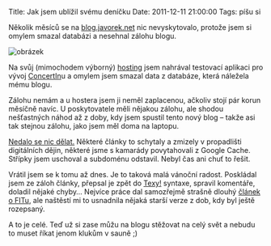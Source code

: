 Title: Jak jsem ublížil svému deníčku
Date: 2011-12-11 21:00:00
Tags: píšu si

Několik měsíců se na [blog.javorek.net](http://blog.javorek.net) nic nevyskytovalo, protože jsem si omylem smazal databázi a nesehnal zálohu blogu.

![obrázek]({filename}/images/151.jpg)

Na svůj (mimochodem výborný) [hosting](http://www.profitux.cz) jsem nahrával testovací aplikaci pro vývoj [ConcertIn](http://www.concertin.com/)u a omylem jsem smazal data z databáze, která náležela mému blogu.

Zálohu nemám a u hostera jsem ji neměl zaplacenou, ačkoliv stojí pár korun měsíčně navíc. U poskytovatele měli nějakou zálohu, ale shodou nešťastných náhod až z doby, kdy jsem spustil tento nový blog – takže asi tak stejnou zálohu, jako jsem měl doma na laptopu.

[Nedalo se nic dělat.](http://nooooooooooooooo.com/) Některé články to schytaly a zmizely v propadlišti digitálních dějin, některé jsme s kamarády povytahovali z Google Cache. Střípky jsem uschoval a subdoménu odstavil. Nebyl čas ani chuť to řešit.

Vrátil jsem se k tomu až dnes. Je to taková malá vánoční radost. Poskládal jsem ze záloh články, přepsal je zpět do [Texy!](http://texy.info) syntaxe, spravil komentáře, doladil nějaké chyby… Nejvíce práce dal samozřejmě strašně dlouhý [článek o FITu]({filename}2011-05-09_byl-jsem-fit.md), ale naštěstí mi to usnadnila nějaká starší verze z dob, kdy byl ještě rozepsaný.

A to je celé. Teď už si zase můžu na blogu stěžovat na celý svět a nebudu to muset říkat jenom klukům v sauně ;)
